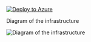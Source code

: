 [![Deploy to Azure](https://aka.ms/deploytoazurebutton)](https://portal.azure.com/#create/Microsoft.Template/uri/https%3A%2F%2Fraw.githubusercontent.com%2FDWBatmanPS%2FBicep_Deployment%2FLab_Deployments%2Fmain%2Fproject_sneaky%2Fsrc%2Fmain.json)


Diagram of the infrastructure

![Diagram of the infrastructure](diagram.drawio.png)
